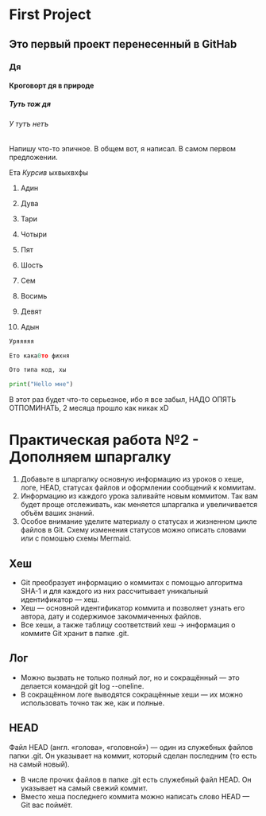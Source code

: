# First Project
## Это первый проект перенесенный в GitHab
### Дя
#### Кроговорт дя в природе
##### Туть тож дя
###### У тутъ нетъ

Напишу что-то эпичное. В общем вот, я написал. В самом первом предложении. 

Ета _Курсив_ ыхвыхвхфы

1) Адин

2) Дува

3) Тари
4) Чотыри
5) Пят
6) Шость
7) Сем
8) Восимь
9) Девят
10) Адын
```Python
Уряяяяя

Ето кака0то фихня

Ото типа код, хы

print("Hello мне")

```


В этот раз будет что-то серьезное, ибо я все забыл, НАДО ОПЯТЬ ОТПОМИНАТЬ, 2 месяца прошло как никак xD



# Практическая работа №2 - Дополняем шпаргалку

1. Добавьте в шпаргалку основную информацию из уроков о хеше, логе, HEAD, статусах файлов и оформлении сообщений к коммитам.
2. Информацию из каждого урока заливайте новым коммитом. Так вам будет проще отслеживать, как меняется шпаргалка и увеличивается объём ваших знаний. 
3. Особое внимание уделите материалу о статусах и жизненном цикле файлов в Git. Схему изменения статусов можно описать словами или с помошью схемы Mermaid.
## Хеш
- Git преобразует информацию о коммитах с помощью алгоритма SHA-1 и для каждого из них рассчитывает уникальный идентификатор — хеш.
- Хеш — основной идентификатор коммита и позволяет узнать его автора, дату и содержимое закоммиченных файлов.
- Все хеши, а также таблицу соответствий хеш → информация о коммите Git хранит в папке .git.
## Лог
- Можно вызвать не только полный лог, но и сокращённый — это делается командой git log --oneline.
- В сокращённом логе выводятся сокращённые хеши — их можно использовать точно так же, как и полные.
## HEAD
Файл HEAD (англ. «голова», «головной») — один из служебных файлов папки .git. Он указывает на коммит, который сделан последним (то есть на самый новый).
- В числе прочих файлов в папке .git есть служебный файл HEAD. Он указывает на самый свежий коммит.
- Вместо хеша последнего коммита можно написать слово HEAD — Git вас поймёт.